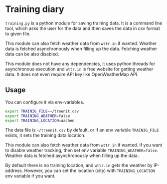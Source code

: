 # Training diary

`training.py` is a python module for saving training data. It is a command line
tool, which asks the user for the data and then saves the data in csv format to
given file.

This module can also fetch weather data from `wttr.in` if wanted. Weather
data is fetched asynchronously when filling up the data. Fetching weather data
can be also disabled.

This module does not have any dependencies, it uses python threads for
asynchronous execution and `wttr.in` is free website for getting weather data.
It does not even require API key like OpenWeatherMap API.

## Usage

You can configure it via env-variables.

``` bash
export TRAINIG_FILE=~/treenit.csv
export TRAINING_WEATHER=false
export TRAINING_LOCATION=aachen
```

The data file is `~/treenit.csv` by default, or if an env variable `TRAINIG_FILE`
exists, it sets the training data location.

This module can also fetch weather data from `wttr.in` if wanted. If you want to
disable weather tracking, then set env variable `TRAINING_WEATHER=false`. Weather
data is fetched asynchronously when filling up the data.

By default there is no training location, and `wttr.in` gets the weather by
IP-address. However, you can set the location (city) with `TRAINING_LOCATION`
env variable if you want.

